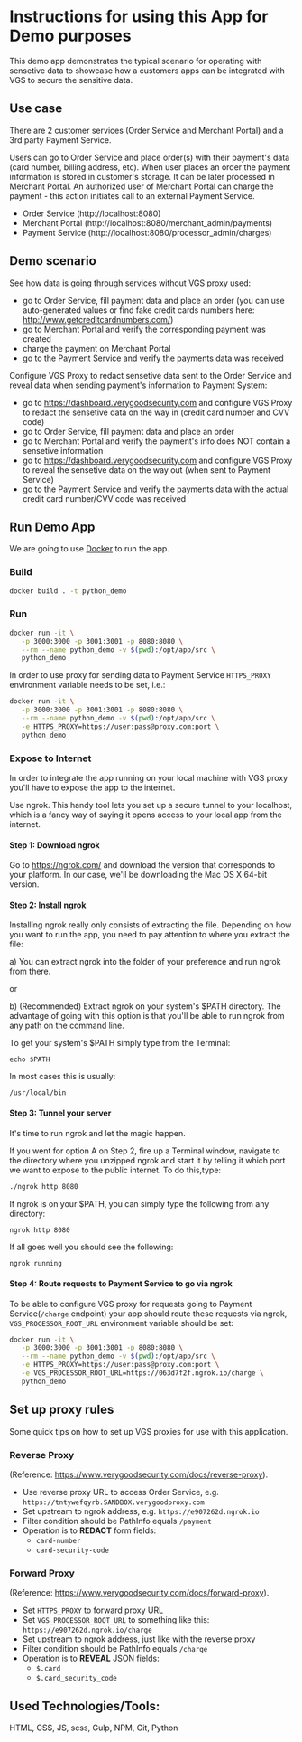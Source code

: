 # Instructions for using this App for Demo purposes
This demo app demonstrates the typical scenario for operating with sensetive data to showcase how a customers apps can be integrated with VGS to secure the sensitive data.
## Use case

There are 2 customer services (Order Service and Merchant Portal) and a 3rd party Payment Service.

Users can go to Order Service and place order(s) with their payment's data (card number, billing address, etc). When user places an order the payment information is stored in customer's storage. It can be later processed in Merchant Portal.
An authorized user of Merchant Portal can charge the payment - this action initiates call to an external Payment Service.

- Order Service (http://localhost:8080)
- Merchant Portal (http://localhost:8080/merchant_admin/payments)
- Payment Service (http://localhost:8080/processor_admin/charges)

## Demo scenario

See how data is going through services without VGS proxy used:
- go to Order Service, fill payment data and place an order (you can use auto-generated values or find fake credit cards numbers here: http://www.getcreditcardnumbers.com/)
- go to Merchant Portal and verify the corresponding payment was created
- charge the payment on Merchant Portal
- go to the Payment Service and verify the payments data was received

Configure VGS Proxy to redact sensetive data sent to the Order Service and reveal data when sending payment's information to Payment System:
- go to https://dashboard.verygoodsecurity.com and configure VGS Proxy to redact the sensetive data on the way in (credit card number and CVV code)
- go to Order Service, fill payment data and place an order
- go to Merchant Portal and verify the payment's info does NOT contain a sensetive information
- go to https://dashboard.verygoodsecurity.com and configure VGS Proxy to reveal the sensetive data on the way out (when sent to Payment Service)
- go to the Payment Service and verify the payments data with the actual credit card number/CVV code was received



## Run Demo App
We are going to use [Docker](https://docker.com) to run the app.

### Build

```bash
docker build . -t python_demo
```

### Run

```bash
docker run -it \
   -p 3000:3000 -p 3001:3001 -p 8080:8080 \
   --rm --name python_demo -v $(pwd):/opt/app/src \
   python_demo
```
In order to use proxy for sending data to Payment Service `HTTPS_PROXY` environment variable needs to be set, i.e.:
```bash
docker run -it \
   -p 3000:3000 -p 3001:3001 -p 8080:8080 \
   --rm --name python_demo -v $(pwd):/opt/app/src \
   -e HTTPS_PROXY=https://user:pass@proxy.com:port \
   python_demo
```


### Expose to Internet

In order to integrate the app running on your local machine with VGS proxy you'll have to expose the app to the internet.

Use ngrok. This handy tool lets you set up a secure tunnel to your localhost, which is a fancy way of saying it opens access to your local app from the internet.

#### Step 1: Download ngrok
Go to https://ngrok.com/ and download the version that corresponds to your platform. In our case, we'll be downloading the Mac OS X 64-bit version.

#### Step 2: Install ngrok
Installing ngrok really only consists of extracting the file. Depending on how you want to run the app, you need to pay attention to where you extract the file:

a) You can extract ngrok into the folder of your preference and run ngrok from there.

or

b) (Recommended) Extract ngrok on your system's $PATH directory. The advantage of going with this option is that you'll be able to run ngrok from any path on the command line.

To get your system's $PATH simply type from the Terminal:
```
echo $PATH
```
In most cases this is usually:
```
/usr/local/bin
```
#### Step 3: Tunnel your server
It's time to run ngrok and let the magic happen.

If you went for option A on Step 2, fire up a Terminal window, navigate to the directory where you unzipped ngrok and start it by telling it which port we want to expose to the public internet. To do this,type:
```bash
./ngrok http 8080
```
If ngrok is on your $PATH, you can simply type the following from any directory:
```bash
ngrok http 8080
```
If all goes well you should see the following:
```
ngrok running
```

#### Step 4: Route requests to Payment Service to go via ngrok
To be able to configure VGS proxy for requests going to Payment Service(`/charge` endpoint) your app should route these requests via ngrok, `VGS_PROCESSOR_ROOT_URL` environment variable should be set:
```bash
docker run -it \
   -p 3000:3000 -p 3001:3001 -p 8080:8080 \
   --rm --name python_demo -v $(pwd):/opt/app/src \
   -e HTTPS_PROXY=https://user:pass@proxy.com:port \
   -e VGS_PROCESSOR_ROOT_URL=https://063d7f2f.ngrok.io/charge \
   python_demo
```

## Set up proxy rules
Some quick tips on how to set up VGS proxies for use with this application.

### Reverse Proxy
(Reference: https://www.verygoodsecurity.com/docs/reverse-proxy).

* Use reverse proxy URL to access Order Service, e.g. `https://tntywefqyrb.SANDBOX.verygoodproxy.com`
* Set upstream to ngrok address, e.g. `https://e907262d.ngrok.io`
* Filter condition should be PathInfo equals `/payment`
* Operation is to **REDACT** form fields:
    - `card-number`
    - `card-security-code`

### Forward Proxy
(Reference: https://www.verygoodsecurity.com/docs/forward-proxy).

* Set `HTTPS_PROXY` to forward proxy URL
* Set `VGS_PROCESSOR_ROOT_URL` to something like this: `https://e907262d.ngrok.io/charge`
* Set upstream to ngrok address, just like with the reverse proxy
* Filter condition should be PathInfo equals `/charge`
* Operation is to **REVEAL** JSON fields:
    - `$.card`
    - `$.card_security_code`

## Used Technologies/Tools:

HTML, CSS, JS, scss, Gulp, NPM, Git, Python
